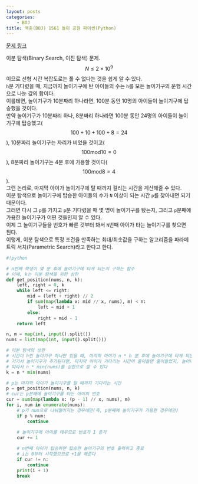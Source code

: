 ```yaml
---
layout: posts
categories:
    - BOJ
title: 백준(BOJ) 1561 놀이 공원 파이썬(Python)
---
```


[문제 링크](https://www.acmicpc.net/problem/1561)

이분 탐색(Binary Search, 이진 탐색) 문제.  
$$N \le 2 \times 10^{9}$$이므로 선형 시간 복잡도로는 풀 수 없다는 것을 쉽게 알 수 있다.  
`h`분 기다렸을 때, 지금까지 놀이기구에 탄 아이들의 수는 `h`를 모든 놀이기구의 운행 시간으로 나눈 값의 합이다.  
이를테면, 놀이기구가 10분짜리 하나라면, 100분 동안 10명의 아이들이 놀이기구에 탑승했을 것이다.  
만약 놀이기구가 10분짜리 하나, 8분짜리 하나라면 100분 동안 24명의 아이들이 놀이기구에 탑승했고($$100 \div 10 + 100 \div 8 = 24$$), 10분짜리 놀이기구는 자리가 비었을 것이고($$100 \mathrm{mod} 10 = 0 $$), 8분짜리 놀이기구는 4분 후에 가용할 것이다($$100 \mathrm{mod} 8 = 4$$).  
그런 논리로, 마지막 아이가 놀이기구에 탈 때까지 걸리는 시간을 계산해줄 수 있다.  
이분 탐색으로 놀이기구에 탑승한 아이들의 수가 `N` 이상이 되는 시간 `p`를 찾아내면 되기 때문이다.  
그러면 다시 그 `p`를 가지고 `p`분 기다렸을 때 몇 명이 놀이기구를 탔는지, 그리고 `p`분째에 가용한 놀이기구가 어떤 것들인지 알 수 있다.  
이제 그 놀이기구들을 번호가 빠른 것부터 봐서 `N`번째 아이가 타는 놀이기구를 찾으면 된다.  
이렇게, 이분 탐색으로 특정 조건을 만족하는 최대/최솟값을 구하는 알고리즘을 파라메트릭 서치(Parametric Search)라고 한다고 한다.  


```python
#!python

# n번째 학생이 몇 분 후에 놀이기구에 타게 되는지 구하는 함수
# 이때, k는 이분 탐색을 위한 상한
def get_position(nums, n, k):
    left, right = 0, k
    while left <= right:
        mid = (left + right) // 2
        if sum(map(lambda x: mid // x, nums), m) < n:
            left = mid + 1
        else:
            right = mid - 1
    return left

n, m = map(int, input().split())
nums = list(map(int, input().split()))

# 이분 탐색의 상한
# 시간이 h인 놀이기구 하나만 있을 때, 마지막 아이가 n * h 분 후에 놀이기구에 타게 되는 것은 자명하다
# 거기서 놀이기구가 추가된다면, 마지막 아이가 기다리는 시간이 줄어들면 줄어들었지, 늘어나진 않을 것이다
# 따라서 n * min(nums)를 상한으로 할 수 있다
k = n * min(nums)

# p는 마지막 아이가 놀이기구를 탈 때까지 기다리는 시간
p = get_position(nums, n, k)
# cur는 p분째에 놀이기구를 타는 아이의 번호
cur = sum(map(lambda x: (p - 1) // x, nums), m)
for i, num in enumerate(nums):
    # p가 num으로 나눠떨어지는 경우에만(즉, p분째에 놀이기구가 가용한 경우에만)
    if p % num:
        continue
    
    # 놀이기구에 아이를 태우므로 번호가 1 증가
    cur += 1

    # n번째 아이가 탑승하면 탑승한 놀이기구의 번호 출력하고 종료
    # i는 0부터 시작했으므로 +1을 해준다
    if cur != n:
        continue
    print(i + 1)
    break

```
